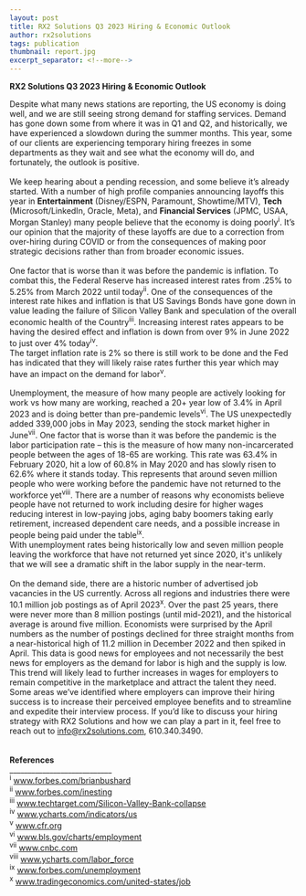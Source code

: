 ```yaml
---
layout: post
title: RX2 Solutions Q3 2023 Hiring & Economic Outlook
author: rx2solutions
tags: publication
thumbnail: report.jpg
excerpt_separator: <!--more-->
---
```

**RX2 Solutions Q3 2023 Hiring & Economic Outlook**

Despite what many news stations are reporting, the US economy is doing well, and we are still seeing strong demand 
for staffing services.  Demand has gone down some from where it was in Q1 and Q2, and historically, we have 
experienced a slowdown during the summer months.  <!--more--> This year, some of our clients are experiencing temporary 
hiring freezes in some departments as they wait and see what the economy will do, and fortunately, the 
outlook is positive. <BR>
<br>
We keep hearing about a pending recession, and some believe it’s already started.  With a number of high profile 
companies announcing layoffs this year in **Entertainment** (Disney/ESPN, Paramount, Showtime/MTV), 
**Tech** (Microsoft/LinkedIn, Oracle, Meta), and **Financial Services** (JPMC, USAA, Morgan Stanley) many people believe 
that the economy is doing poorly<sup>i</sup>.  It’s our opinion that the majority of these layoffs are due to a correction 
from over-hiring during COVID or from the consequences of making poor strategic decisions rather than from broader 
economic issues.  <BR>
<br>
One factor that is worse than it was before the pandemic is inflation.  To combat this, the Federal Reserve has 
increased interest rates from .25% to 5.25% from March 2022 until today<sup>ii</sup>.  One of the consequences of the 
interest rate hikes and inflation is that US Savings Bonds have gone down in value leading the failure of 
Silicon Valley Bank and speculation of the overall economic health of the Country<sup>iii</sup>.  Increasing interest rates 
appears to be having the desired effect and inflation is down from over 9% in June 2022 to just over 4% today<sup>iv</sup>.  
The target inflation rate is 2% so there is still work to be done and the Fed has indicated that they will likely 
raise rates further this year which may have an impact on the demand for labor<sup>v</sup>. <br>
<br>
Unemployment, the measure of how many people are actively looking for work vs how many are working, reached a 20+ 
year low of 3.4% in April 2023 and is doing better than pre-pandemic levels<sup>vi</sup>.  The US unexpectedly added 339,000 
jobs in May 2023, sending the stock market higher in June<sup>vii</sup>.  One factor that is worse than it was before the pandemic 
is the labor participation rate – this is the measure of how many non-incarcerated people between the ages of 
18-65 are working.  This rate was 63.4% in February 2020, hit a low of 60.8% in May 2020 and has slowly risen to 
62.6% where it stands today.  This represents that around seven million people who were working before the pandemic 
have not returned to the workforce yet<sup>viii</sup>.  There are a number of reasons why economists believe people have not 
returned to work including desire for higher wages reducing interest in low-paying jobs, aging baby boomers taking 
early retirement, increased dependent care needs, and a possible increase in people being paid under the table<sup>ix</sup>.  
With unemployment rates being historically low and seven million people leaving the workforce that have not returned 
yet since 2020, it's unlikely that we will see a dramatic shift in the labor supply in the near-term.  <br>
<br>
On the demand side, there are a historic number of advertised job vacancies in the US currently. Across all regions 
and industries there were 10.1 million job postings as of April 2023<sup>x</sup>.  Over the past 25 years, there were never more 
than 8 million postings (until mid-2021), and the historical average is around five million.  Economists were 
surprised by the April numbers as the number of postings declined for three straight months from a near-historical 
high of 11.2 million in December 2022 and then spiked in April.  This data is good news for employees and not 
necessarily the best news for employers as the demand for labor is high and the supply is low.  This trend will 
likely lead to further increases in wages for employers to remain competitive in the marketplace and attract the 
talent they need.  Some areas we’ve identified where employers can improve their hiring success is to increase 
their perceived employee benefits and to streamline and expedite their interview process.  If you’d like to 
discuss your hiring strategy with RX2 Solutions and how we can play a part in it, feel free to reach 
out to [info@rx2solutions.com](mailto:info@rx2solutions.com), 610.340.3490. <br>
<br>
<be>
<br>
<b>References</b>
<br>
____________________________ <br>
<sup>i</sup> <a href="https://www.forbes.com/sites/brianbushard/2023/06/26/2023-layoff-tracker-goldman-sachs-reportedly-cutting-managing-directors/?sh=10059a376b90">www.forbes.com/brianbushard</a>
<br>
<sup>ii</sup> <a href="https://www.forbes.com/advisor/investing/fed-funds-rate-history">www.forbes.com/inesting</a>
<br>
<sup>iii</sup> <a href="https://www.techtarget.com/whatis/feature/Silicon-Valley-Bank-collapse-explained-What-you-need-to-know#:~:text=The%20collapse%20happened%20for%20multiple,SVB's%20depositors%20were%20startup%20companies">www.techtarget.com/Silicon-Valley-Bank-collapse</a>
<br>
<sup>iv</sup> <a href="https://ycharts.com/indicators/us_inflation_rate">www.ycharts.com/indicators/us</a>
<br>
<sup>v</sup> <a href="https://www.cfr.org/blog/history-and-future-federal-reserves-2-percent-target-rate-inflation-0#:~:text=The%202%20percent%20target%20was,of%20then%2D%20Chair%20Ben%20Bernanke.&text=Despite%20coming%20about%20somewhat%20accidentally,is%20a%20reasonable%20inflation%20target">www.cfr.org</a>
<br>
<sup>vi</sup> <a href="https://www.bls.gov/charts/employment-situation/civilian-unemployment-rate.htm">www.bls.gov/charts/employment</a>
<br>
<sup>vii</sup> <a href="https://www.cnbc.com/2023/06/02/jobs-report-may-2023-.html">www.cnbc.com</a>
<br>
<sup>viii</sup> <a href="https://ycharts.com/indicators/labor_force_participation_rate#:~:text=Basic%20Info,long%20term%20average%20of%2062.84%25">www.ycharts.com/labor_force</a>
<br>
<sup>ix</sup> <a href="https://www.forbes.com/sites/qai/2023/01/25/unemployment-is-low-but-so-is-the-labor-force-participation-rate---whats-going-on-in-the-us-labor-market/?sh=10f98c3e244e">www.forbes.com/unemployment</a>
<br>
<sup>x</sup> <a href="https://tradingeconomics.com/united-states/job-offers#:~:text=Openings%20Unexpectedly%20Rise-,The%20number%20of%20job%20vacancies%20in%20the%20United%20States%20unexpectedly,market%20expectations%20of%209.375%20million">www.tradingeconomics.com/united-states/job</a>
